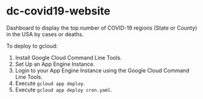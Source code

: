 # dc-covid19-website
Dashboard to display the top number of COVID-19 regions (State or County) in the USA by cases or deaths.

To deploy to gcloud:
1. Install Google Cloud Command Line Tools.
2. Set Up an App Engine Instance.
3. Login to your App Engine Instance using the Google Cloud Command Line Tools.
4. Execute ``gcloud app deploy``.
5. Execute ``gcloud app deploy cron.yaml``.

